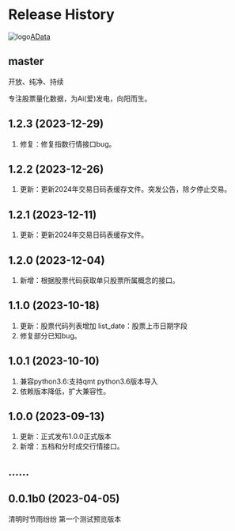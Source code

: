 Release History
===============

![logo](https://adata.1nchaos.com/favicon.ico)[AData](https://github.com/1nchaos/adata)

master
------
开放、纯净、持续

专注股票量化数据，为Ai(爱)发电，向阳而生。

1.2.3 (2023-12-29)
------------------
1. 修复：修复指数行情接口bug。

1.2.2 (2023-12-26)
------------------
1. 更新：更新2024年交易日码表缓存文件。突发公告，除夕停止交易。

1.2.1 (2023-12-11)
------------------
1. 更新：更新2024年交易日码表缓存文件。


1.2.0 (2023-12-04)
------------------
1. 新增：根据股票代码获取单只股票所属概念的接口。


1.1.0 (2023-10-18)
------------------
1. 更新：股票代码列表增加 list_date：股票上市日期字段
2. 修复部分已知bug。

1.0.1 (2023-10-10)
------------------
1. 兼容python3.6:支持qmt python3.6版本导入
2. 依赖版本降低，扩大兼容性。

1.0.0 (2023-09-13)
------------------
1. 更新：正式发布1.0.0正式版本
2. 新增：五档和分时成交行情接口。

......
------------------

0.0.1b0 (2023-04-05)
------------------
清明时节雨纷纷
第一个测试预览版本
